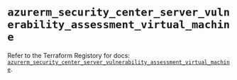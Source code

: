 # `azurerm_security_center_server_vulnerability_assessment_virtual_machine`

Refer to the Terraform Registory for docs: [`azurerm_security_center_server_vulnerability_assessment_virtual_machine`](https://registry.terraform.io/providers/hashicorp/azurerm/3.59.0/docs/resources/security_center_server_vulnerability_assessment_virtual_machine).
